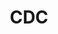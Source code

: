 ---
# This topic lives at
# https://digital.gov/topics/cdc

slug: "cdc"

# Topic Title
title: "CDC"

# description — keep it short and clear
summary: ""


# Weight
weight: 1

# For more information on managing topics,
# see https://github.com/GSA/digitalgov.gov/wiki
---